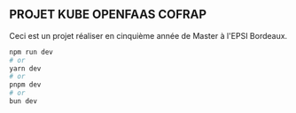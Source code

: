 ## PROJET KUBE OPENFAAS COFRAP

Ceci est un projet réaliser en cinquième année de Master à l'EPSI Bordeaux.
```bash
npm run dev
# or
yarn dev
# or
pnpm dev
# or
bun dev
```
